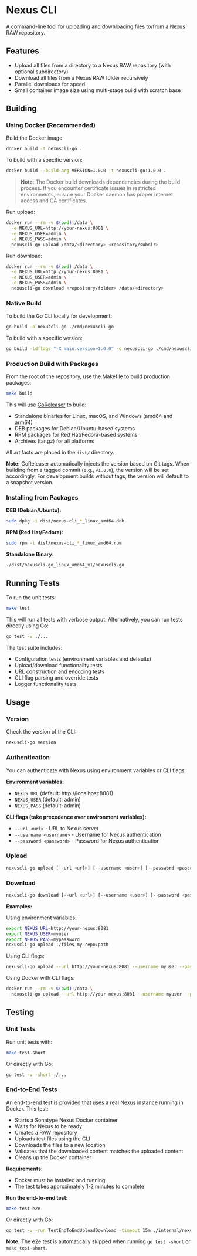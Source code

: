 # Nexus CLI

A command-line tool for uploading and downloading files to/from a Nexus RAW repository.

## Features
- Upload all files from a directory to a Nexus RAW repository (with optional subdirectory)
- Download all files from a Nexus RAW folder recursively
- Parallel downloads for speed
- Small container image size using multi-stage build with scratch base

## Building

### Using Docker (Recommended)

Build the Docker image:

```bash
docker build -t nexuscli-go .
```

To build with a specific version:

```bash
docker build --build-arg VERSION=1.0.0 -t nexuscli-go:1.0.0 .
```

> **Note**: The Docker build downloads dependencies during the build process. If you encounter certificate issues in restricted environments, ensure your Docker daemon has proper internet access and CA certificates.

Run upload:

```bash
docker run --rm -v $(pwd):/data \
  -e NEXUS_URL=http://your-nexus:8081 \
  -e NEXUS_USER=admin \
  -e NEXUS_PASS=admin \
  nexuscli-go upload /data/<directory> <repository/subdir>
```

Run download:

```bash
docker run --rm -v $(pwd):/data \
  -e NEXUS_URL=http://your-nexus:8081 \
  -e NEXUS_USER=admin \
  -e NEXUS_PASS=admin \
  nexuscli-go download <repository/folder> /data/<directory>
```

### Native Build

To build the Go CLI locally for development:

```bash
go build -o nexuscli-go ./cmd/nexuscli-go
```

To build with a specific version:

```bash
go build -ldflags "-X main.version=1.0.0" -o nexuscli-go ./cmd/nexuscli-go
```

### Production Build with Packages

From the root of the repository, use the Makefile to build production packages:

```bash
make build
```

This will use [GoReleaser](https://goreleaser.com) to build:
- Standalone binaries for Linux, macOS, and Windows (amd64 and arm64)
- DEB packages for Debian/Ubuntu-based systems
- RPM packages for Red Hat/Fedora-based systems
- Archives (tar.gz) for all platforms

All artifacts are placed in the `dist/` directory.

**Note:** GoReleaser automatically injects the version based on Git tags. When building from a tagged commit (e.g., `v1.0.0`), the version will be set accordingly. For development builds without tags, the version will default to a snapshot version.

### Installing from Packages

**DEB (Debian/Ubuntu):**
```bash
sudo dpkg -i dist/nexus-cli_*_linux_amd64.deb
```

**RPM (Red Hat/Fedora):**
```bash
sudo rpm -i dist/nexus-cli_*_linux_amd64.rpm
```

**Standalone Binary:**
```bash
./dist/nexuscli-go_linux_amd64_v1/nexuscli-go
```

## Running Tests

To run the unit tests:

```bash
make test
```

This will run all tests with verbose output. Alternatively, you can run tests directly using Go:

```bash
go test -v ./...
```

The test suite includes:
- Configuration tests (environment variables and defaults)
- Upload/download functionality tests
- URL construction and encoding tests
- CLI flag parsing and override tests
- Logger functionality tests

## Usage

### Version

Check the version of the CLI:

```bash
nexuscli-go version
```

### Authentication

You can authenticate with Nexus using environment variables or CLI flags:

**Environment variables:**
- `NEXUS_URL` (default: http://localhost:8081)
- `NEXUS_USER` (default: admin)
- `NEXUS_PASS` (default: admin)

**CLI flags (take precedence over environment variables):**
- `--url <url>` - URL to Nexus server
- `--username <username>` - Username for Nexus authentication
- `--password <password>` - Password for Nexus authentication

### Upload

```bash
nexuscli-go upload [--url <url>] [--username <user>] [--password <pass>] <directory> <repository[/subdir]>
```

### Download

```bash
nexuscli-go download [--url <url>] [--username <user>] [--password <pass>] <repository/folder> <directory>
```

**Examples:**

Using environment variables:
```bash
export NEXUS_URL=http://your-nexus:8081
export NEXUS_USER=myuser
export NEXUS_PASS=mypassword
nexuscli-go upload ./files my-repo/path
```

Using CLI flags:
```bash
nexuscli-go upload --url http://your-nexus:8081 --username myuser --password mypassword ./files my-repo/path
```

Using Docker with CLI flags:
```bash
docker run --rm -v $(pwd):/data \
  nexuscli-go upload --url http://your-nexus:8081 --username myuser --password mypassword /data/<directory> <repository/subdir>
```

## Testing

### Unit Tests

Run unit tests with:

```bash
make test-short
```

Or directly with Go:

```bash
go test -v -short ./...
```

### End-to-End Tests

An end-to-end test is provided that uses a real Nexus instance running in Docker. This test:
- Starts a Sonatype Nexus Docker container
- Waits for Nexus to be ready
- Creates a RAW repository
- Uploads test files using the CLI
- Downloads the files to a new location
- Validates that the downloaded content matches the uploaded content
- Cleans up the Docker container

**Requirements:**
- Docker must be installed and running
- The test takes approximately 1-2 minutes to complete

**Run the end-to-end test:**

```bash
make test-e2e
```

Or directly with Go:

```bash
go test -v -run TestEndToEndUploadDownload -timeout 15m ./internal/nexus
```

**Note:** The e2e test is automatically skipped when running `go test -short` or `make test-short`.
